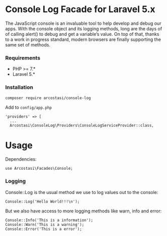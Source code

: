 # Console Log Facade for Laravel 5.x

The JavaScript console is an invaluable tool to help develop and debug our apps. With the console object and its logging methods, long are the days of of calling alert() to debug and get a variable’s value. On top of that, thanks to a work in progress standard, modern browsers are
finally supporting the same set of methods.

### Requirements
- PHP >= 7.*
- Laravel 5.*

### Installation
```
composer require arcostasi/console-log
```
Add to `config/app.php`
```
'providers' => [
  ...
  Arcostasi\ConsoleLog\Providers\ConsoleLogServiceProvider::class,
```

# Usage
Dependencies:
```
use Arcostasi\Facades\Console;
```

### Logging

Console::Log is the usual method we use to log values out to the console:
```
Console::Log('Hello World!!!\n');
```
But we also have access to more logging methods like warn, info and error:
```
Console::Info('This is a information');
Console::Warn('This is a warning');
Console::Error('This is a error');
```
